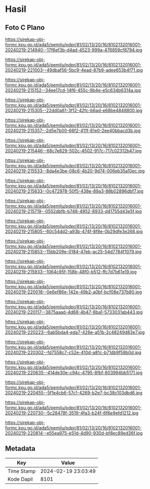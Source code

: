 # Hasil

## Foto C Plano

https://sirekap-obj-formc.kpu.go.id/ada5/pemilu/pdpr/81/02/13/20/16/8102132016001-20240219-214940--17f6ef3b-d4ad-4523-999a-476859cf8794.jpg

https://sirekap-obj-formc.kpu.go.id/ada5/pemilu/pdpr/81/02/13/20/16/8102132016001-20240219-221003--49dbaf56-5bc9-4ead-87b9-adee653b4f71.jpg

https://sirekap-obj-formc.kpu.go.id/ada5/pemilu/pdpr/81/02/13/20/16/8102132016001-20240219-215152--34ee17cd-14f6-455c-9b4e-e5c634b6314a.jpg

https://sirekap-obj-formc.kpu.go.id/ada5/pemilu/pdpr/81/02/13/20/16/8102132016001-20240219-215305--22dd0a61-3f12-42fc-b6ad-e68be4848800.jpg

https://sirekap-obj-formc.kpu.go.id/ada5/pemilu/pdpr/81/02/13/20/16/8102132016001-20240219-215357--2d5e7b00-66f2-411f-81e0-2ee40bbacd3b.jpg

https://sirekap-obj-formc.kpu.go.id/ada5/pemilu/pdpr/81/02/13/20/16/8102132016001-20240219-215446--68c7e829-502c-4502-917c-717c02312b47.jpg

https://sirekap-obj-formc.kpu.go.id/ada5/pemilu/pdpr/81/02/13/20/16/8102132016001-20240219-215533--8da4e3be-08c6-4b20-9d74-006eb35a10ec.jpg

https://sirekap-obj-formc.kpu.go.id/ada5/pemilu/pdpr/81/02/13/20/16/8102132016001-20240219-215633--0c472978-50f5-438e-89a3-88b02896dbf7.jpg

https://sirekap-obj-formc.kpu.go.id/ada5/pemilu/pdpr/81/02/13/20/16/8102132016001-20240219-215719--0552dbfb-b748-4952-8933-d41755d43e5f.jpg

https://sirekap-obj-formc.kpu.go.id/ada5/pemilu/pdpr/81/02/13/20/16/8102132016001-20240219-215805--60c54dd2-a93b-474f-8f8e-0b29dfe3e268.jpg

https://sirekap-obj-formc.kpu.go.id/ada5/pemilu/pdpr/81/02/13/20/16/8102132016001-20240219-215853--15bb209e-0184-47eb-ac25-54d7784f1079.jpg

https://sirekap-obj-formc.kpu.go.id/ada5/pemilu/pdpr/81/02/13/20/16/8102132016001-20240219-215933--1064c95f-158b-48f0-b512-ffc7d7b61e19.jpg

https://sirekap-obj-formc.kpu.go.id/ada5/pemilu/pdpr/81/02/13/20/16/8102132016001-20240219-220018--0e6ef86e-142e-49b2-a0bf-bcf08e737b80.jpg

https://sirekap-obj-formc.kpu.go.id/ada5/pemilu/pdpr/81/02/13/20/16/8102132016001-20240219-220117--3875aaad-4d68-4b47-8ba1-5733031ab443.jpg

https://sirekap-obj-formc.kpu.go.id/ada5/pemilu/pdpr/81/02/13/20/16/8102132016001-20240219-220223--6ab5bda4-eda7-426e-a51b-2c48249d83e7.jpg

https://sirekap-obj-formc.kpu.go.id/ada5/pemilu/pdpr/81/02/13/20/16/8102132016001-20240219-220302--fd7558c7-c52e-410d-a81c-b71db9f58b0d.jpg

https://sirekap-obj-formc.kpu.go.id/ada5/pemilu/pdpr/81/02/13/20/16/8102132016001-20240219-220635--414de30e-c94c-4795-8fbf-803994bb5171.jpg

https://sirekap-obj-formc.kpu.go.id/ada5/pemilu/pdpr/81/02/13/20/16/8102132016001-20240219-220455--5f1e4cb6-57c1-4269-b2e7-bc38c103dbd6.jpg

https://sirekap-obj-formc.kpu.go.id/ada5/pemilu/pdpr/81/02/13/20/16/8102132016001-20240219-220730--5c28478f-3519-4fa3-b24f-6f6e9efd1212.jpg

https://sirekap-obj-formc.kpu.go.id/ada5/pemilu/pdpr/81/02/13/20/16/8102132016001-20240219-220814--e55ea975-e51d-4d90-930d-bf8ec89ed36f.jpg


## Metadata

| Key        | Value               |
| ---------- | ------------------- |
| Time Stamp | 2024-02-19 23:03:49 |
| Kode Dapil | 8101                |



